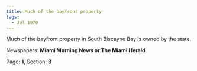 ```yaml
---  
title: Much of the bayfront property  
tags:  
  - Jul 1970  
---  
```

  
Much of the bayfront property in South Biscayne Bay is owned by the state.  
  
Newspapers: **Miami Morning News or The Miami Herald**  
  
Page: **1**, Section: **B** 
